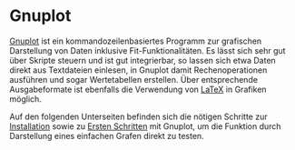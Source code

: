 # Gnuplot

[Gnuplot](https://gnuplot.sourceforge.net/) ist ein kommandozeilenbasiertes Programm zur grafischen Darstellung von Daten inklusive Fit-Funktionalitäten. Es lässt sich sehr gut über Skripte steuern und ist gut integrierbar, so lassen sich etwa Daten direkt aus Textdateien einlesen, in Gnuplot damit Rechenoperationen ausführen und sogar Wertetabellen erstellen. Über entsprechende Ausgabeformate ist ebenfalls die Verwendung von [LaTeX](./02_01_latex.md) in Grafiken möglich. 

Auf den folgenden Unterseiten befinden sich die nötigen Schritte zur [Installation](./04_02_01_Gnuplot_Installation.md) sowie zu [Ersten Schritten](./04_02_02_Gnuplot_Erste_Schritte.md) mit Gnuplot, um die Funktion durch Darstellung eines einfachen Grafen direkt zu testen. 
